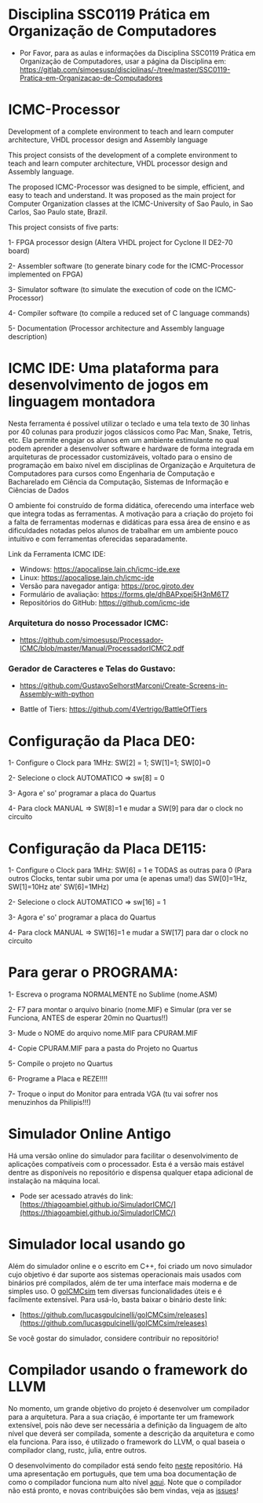 # Disciplina SSC0119 Prática em Organização de Computadores
- Por Favor, para as aulas e informações da Disciplina SSC0119 Prática em Organização de Computadores, usar a página da Disciplina em: https://gitlab.com/simoesusp/disciplinas/-/tree/master/SSC0119-Pratica-em-Organizacao-de-Computadores


# ICMC-Processor
Development of a complete environment to teach and learn computer architecture, VHDL processor design and Assembly language

This project consists of the development of a complete environment to teach and learn computer architecture, VHDL processor design and Assembly language.

The proposed ICMC-Processor was designed to be simple, efficient, and easy to teach and understand. It was proposed as the main project for Computer Organization classes at the ICMC-University of Sao Paulo, in Sao Carlos, Sao Paulo state, Brazil.

This project consists of five parts:

1-	FPGA processor design (Altera VHDL project for Cyclone II DE2-70 board)

2-	Assembler software (to generate binary code for the ICMC-Processor implemented on FPGA)

3-	Simulator software (to simulate the execution of code on the ICMC-Processor)

4-	Compiler software (to compile a reduced set of  C language commands)

5-	Documentation (Processor architecture and Assembly language description)

# ICMC IDE: Uma plataforma para desenvolvimento de jogos em linguagem montadora

Nesta ferramenta é possível utilizar o teclado e uma tela texto de 30 linhas por 40 colunas para produzir jogos clássicos como Pac Man, Snake, Tetris, etc. Ela permite engajar os alunos em um ambiente estimulante no qual podem aprender a desenvolver software e hardware de forma integrada em arquiteturas de processador customizáveis, voltado para o ensino de programação em baixo nível em disciplinas de Organização e Arquitetura de Computadores para cursos como Engenharia de Computação e Bacharelado em Ciência da Computação, Sistemas de Informação e Ciências de Dados

O ambiente foi construído de forma didática, oferecendo uma interface web que integra todas as ferramentas. A motivação para a criação do projeto foi a falta de ferramentas modernas e didáticas para essa área de ensino e as dificuldades notadas pelos alunos de trabalhar em um ambiente pouco intuitivo e com ferramentas oferecidas separadamente. 

Link da Ferramenta ICMC IDE:
- Windows: https://apocalipse.lain.ch/icmc-ide.exe
- Linux: https://apocalipse.lain.ch/icmc-ide
- Versão para navegador antiga: https://proc.giroto.dev
- Formulário de avaliação: https://forms.gle/dhBAPxpej5H3nM6T7
- Repositórios do GitHub: https://github.com/icmc-ide

### Arquitetura do nosso Processador ICMC:  
- https://github.com/simoesusp/Processador-ICMC/blob/master/Manual/ProcessadorICMC2.pdf

### Gerador de Caracteres e Telas do Gustavo: 
- https://github.com/GustavoSelhorstMarconi/Create-Screens-in-Assembly-with-python

- Battle of Tiers: https://github.com/4Vertrigo/BattleOfTiers


# Configuração da Placa DE0:

1- Configure o Clock para 1MHz: SW[2] = 1; SW[1]=1; SW[0]=0

2- Selecione o clock AUTOMATICO => sw[8] = 0

3- Agora e' so' programar a placa do Quartus

4- Para clock MANUAL => SW[8]=1  e  mudar a SW[9] para dar o clock no circuito

# Configuração da Placa DE115:

1- Configure o Clock para 1MHz: SW[6] = 1   e TODAS as outras para 0 (Para outros Clocks, tentar subir uma por uma (e apenas uma!) das SW[0]=1Hz, SW[1]=10Hz  ate' SW[6]=1MHz)

2- Selecione o clock AUTOMATICO => sw[16] = 1

3- Agora e' so' programar a placa do Quartus

4- Para clock MANUAL => SW[16]=1  e  mudar a SW[17] para dar o clock no circuito

# Para gerar o PROGRAMA:

1- Escreva o programa NORMALMENTE no Sublime (nome.ASM)

2- F7 para montar o arquivo binario (nome.MIF) e Simular (pra ver se Funciona, ANTES de esperar 20min no Quartus!!)

3- Mude o NOME do arquivo nome.MIF para CPURAM.MIF

4- Copie CPURAM.MIF para a pasta do Projeto no Quartus

5- Compile o projeto no Quartus

6- Programe a Placa e REZE!!!!

7- Troque o  input do Monitor para entrada VGA (tu vai sofrer nos menuzinhos da Philipis!!!)

# Simulador Online Antigo

Há uma versão online do simulador para facilitar o desenvolvimento de aplicações compatíveis com o processador. Esta é a versão mais estável dentre as disponíveis no repositório e dispensa qualquer etapa adicional de instalação na máquina local. 

- Pode ser acessado através do link: [https://thiagoambiel.github.io/SimuladorICMC/](https://thiagoambiel.github.io/SimuladorICMC/)

# Simulador local usando go

Além do simulador online e o escrito em C++, foi criado um novo simulador cujo objetivo é dar suporte aos sistemas operacionais mais usados com binários pré compilados, além de ter uma interface mais moderna e de simples uso. O [goICMCsim](https://github.com/lucasgpulcinelli/goICMCsim) tem diversas funcionalidades úteis e é facilmente extensível. Para usá-lo, basta baixar o binário deste link:
- [https://github.com/lucasgpulcinelli/goICMCsim/releases](https://github.com/lucasgpulcinelli/goICMCsim/releases)

Se você gostar do simulador, considere contribuir no repositório!

# Compilador usando o framework do LLVM

No momento, um grande objetivo do projeto é desenvolver um compilador para a arquitetura. Para a sua criação, é importante ter um framework extensível, pois não deve ser necessária a definição da linguagem de alto nível que deverá ser compilada, somente a descrição da arquitetura e como ela funciona. Para isso, é utilizado o framework do LLVM, o qual baseia o compilador clang, rustc, julia, entre outros.

O desenvolvimento do compilador está sendo feito [neste](https://github.com/lucasgpulcinelli/LLVM-ICMC-backend) repositório. Há uma apresentação em português, que tem uma boa documentação de como o compilador funciona num alto nível [aqui](https://docs.google.com/presentation/d/1gBzEu6jkQpzviPLqYvcLvQtvajxIN58WHAHa-J1ruJg/edit?usp=sharing). Note que o compilador não está pronto, e novas contribuições são bem vindas, veja as [issues](https://github.com/lucasgpulcinelli/LLVM-ICMC-backend/issues)!
